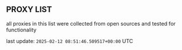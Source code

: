 ## PROXY LIST

all proxies in this list were collected from open sources and tested for functionality

last update: `2025-02-12 08:51:46.509517+00:00` UTC